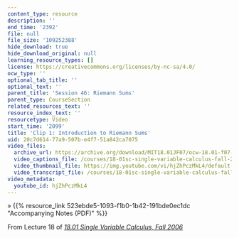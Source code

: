 ```yaml
---
content_type: resource
description: ''
end_time: '2392'
file: null
file_size: '109252388'
hide_download: true
hide_download_original: null
learning_resource_types: []
license: https://creativecommons.org/licenses/by-nc-sa/4.0/
ocw_type: ''
optional_tab_title: ''
optional_text: ''
parent_title: 'Session 46: Riemann Sums'
parent_type: CourseSection
related_resources_text: ''
resource_index_text: ''
resourcetype: Video
start_time: '2099'
title: 'Clip 1: Introduction to Riemann Sums'
uid: 20c7d614-77a9-507b-e4f7-51a842ca7075
video_files:
  archive_url: https://archive.org/download/MIT18.01JF07/ocw-18.01-f07-lec18_300k.mp4
  video_captions_file: /courses/18-01sc-single-variable-calculus-fall-2010/af6c20c04df05188bbd0416a952cfade_hjZhPczMkL4.vtt
  video_thumbnail_file: https://img.youtube.com/vi/hjZhPczMkL4/default.jpg
  video_transcript_file: /courses/18-01sc-single-variable-calculus-fall-2010/c5403e849f65d5959cfce98fc7d4b458_hjZhPczMkL4.pdf
video_metadata:
  youtube_id: hjZhPczMkL4
---
```


» {{% resource_link 523ebde5-1093-f1b0-1b42-191bde0ec1dc "Accompanying Notes (PDF)" %}}

From Lecture 18 of [_18.01 Single Variable Calculus, Fall 2006_](/courses/18-01-single-variable-calculus-fall-2006/video_galleries/video-lectures)


